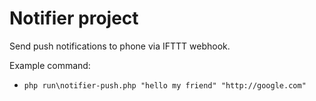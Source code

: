 # Notifier project
Send push notifications to phone via IFTTT webhook.

Example command:
* `php run\notifier-push.php "hello my friend" "http://google.com"`
